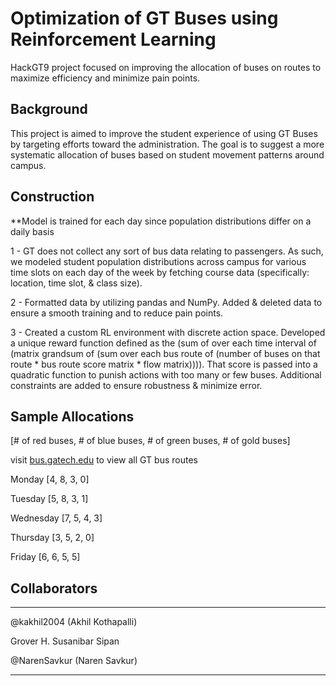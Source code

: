 # Optimization of GT Buses using Reinforcement Learning

HackGT9 project focused on improving the allocation of buses on routes to maximize efficiency and minimize pain points.

## Background

This project is aimed to improve the student experience of using GT Buses by targeting efforts toward the administration. The goal is to suggest a more systematic allocation of buses based on student movement patterns around campus.

## Construction

**Model is trained for each day since population distributions differ on a daily basis

1 - GT does not collect any sort of bus data relating to passengers. As such, we modeled student population distributions across campus for various time slots on each day of the week by fetching course data (specifically: location, time slot, & class size).

2 - Formatted data by utilizing pandas and NumPy. Added & deleted data to ensure a smooth training and to reduce pain points.

3 - Created a custom RL environment with discrete action space. Developed a unique reward function defined as the (sum of over each time interval of (matrix grandsum of (sum over each bus route of (number of buses on that route * bus route score matrix * flow matrix)))). That score is passed into a quadratic function to punish actions with too many or few buses. Additional constraints are added to ensure robustness & minimize error.

## Sample Allocations

[# of red buses, # of blue buses, # of green buses, # of gold buses]

visit [bus.gatech.edu](bus.gatech.edu/routes) to view all GT bus routes

Monday [4, 8, 3, 0]

Tuesday [5, 8, 3, 1]

Wednesday [7, 5, 4, 3]

Thursday [3, 5, 2, 0]

Friday [6, 6, 5, 5]


## Collaborators

---

@kakhil2004 (Akhil Kothapalli)

Grover H. Susanibar Sipan

@NarenSavkur (Naren Savkur)

---